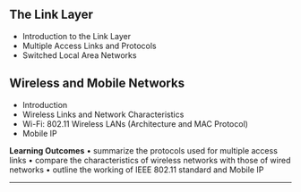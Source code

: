 ## The Link Layer
- Introduction to the Link Layer
- Multiple Access Links and Protocols
- Switched Local Area Networks  

## Wireless and Mobile Networks
- Introduction
- Wireless Links and Network Characteristics
- Wi-Fi: 802.11 Wireless LANs (Architecture and MAC Protocol)
- Mobile IP  

__Learning Outcomes__
• summarize the protocols used for multiple access links
• compare the characteristics of wireless networks with those of wired networks
• outline the working of IEEE 802.11 standard and Mobile IP

---
